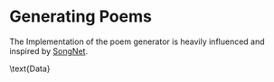 # Generating Poems

The Implementation of the poem generator is heavily influenced and inspired by [SongNet](https://github.com/lipiji/SongNet).

\text{Data}

